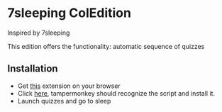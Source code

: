 # 7sleeping ColEdition

Inspired by 7sleeping 

This edition offers the functionality: automatic sequence of quizzes

## Installation

- Get [this](https://www.tampermonkey.net/) extension on your browser
- Click [here](https://github.com/Soweskip/7SleepingBoostedEdition/raw/main/7sleeping.user.js), tampermonkey should recognize the script and install it.
- Launch quizzes and go to sleep
